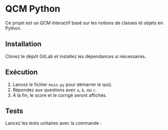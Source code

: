 # QCM Python

Ce projet est un QCM interactif basé sur les notions de classes et objets en Python.

## Installation
Clonez le dépôt GitLab et installez les dépendances si nécessaires.

## Exécution
1. Lancez le fichier `main.py` pour démarrer le quiz.
2. Répondez aux questions avec `a`, `b`, ou `c`.
3. À la fin, le score et le corrigé seront affichés.

## Tests
Lancez les tests unitaires avec la commande :
